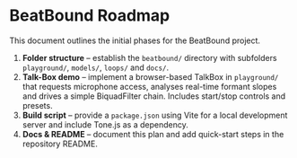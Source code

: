 # BeatBound Roadmap

This document outlines the initial phases for the BeatBound project.

1. **Folder structure** – establish the `beatbound/` directory with
   subfolders `playground/`, `models/`, `loops/` and `docs/`.
2. **Talk-Box demo** – implement a browser-based TalkBox in
   `playground/` that requests microphone access, analyses real-time
   formant slopes and drives a simple BiquadFilter chain. Includes
   start/stop controls and presets.
3. **Build script** – provide a `package.json` using Vite for a local
   development server and include Tone.js as a dependency.
4. **Docs & README** – document this plan and add quick-start steps in
   the repository README.
